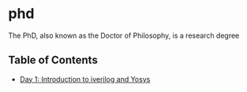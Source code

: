 # phd
The PhD, also known as the Doctor of Philosophy, is a research degree
## Table of Contents
* [Day 1: Introduction to iverilog and Yosys](https://github.com/khadijafahr/sky130-rtlworkshop#day-1)
